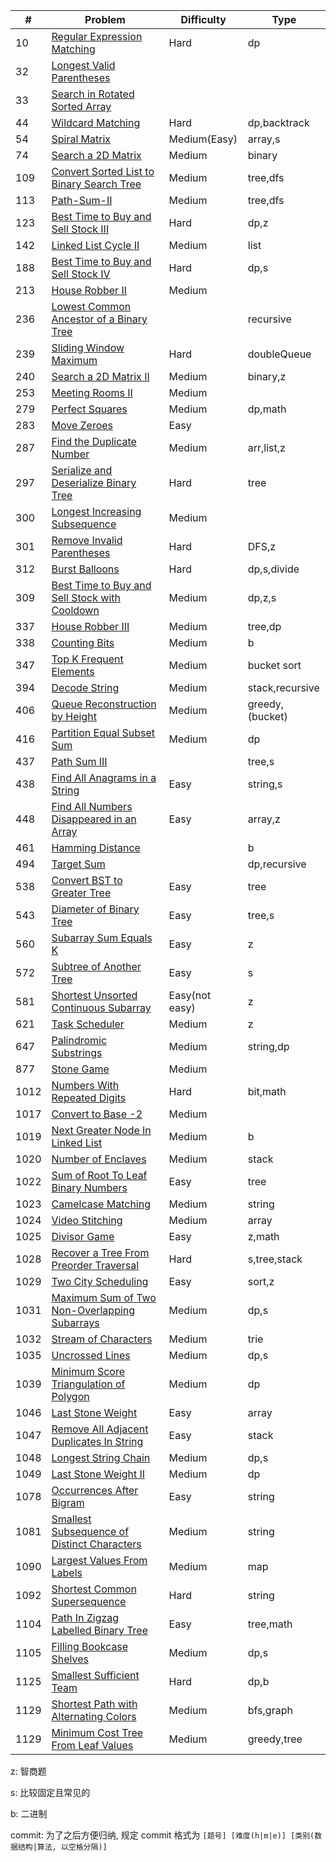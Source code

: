 | #    | Problem                                                        | Difficulty     | Type            |
|------|----------------------------------------------------------------|----------------|-----------------|
| 10   | [Regular Expression Matching](./code/10.md)                    | Hard           | dp              |
| 32   | [Longest Valid Parentheses](./code/32.md)                      |                |                 |
| 33   | [Search in Rotated Sorted Array](./code/33.md)                 |                |                 |
| 44   | [Wildcard Matching](./code/44.md)                              | Hard           | dp,backtrack    |
| 54   | [Spiral Matrix](./code/54.md)                                  | Medium(Easy)   | array,s         |
| 74   | [Search a 2D Matrix](./code/74.md)                             | Medium         | binary          |
| 109  | [Convert Sorted List to Binary Search Tree](./code/109.md)     | Medium         | tree,dfs        |
| 113  | [Path-Sum-II](./code/112.md)                                   | Medium         | tree,dfs        |
| 123  | [Best Time to Buy and Sell Stock III](./code/123.md)           | Hard           | dp,z            |
| 142  | [Linked List Cycle II](./code/142.md)                          | Medium         | list            |
| 188  | [Best Time to Buy and Sell Stock IV](./code/188.md)            | Hard           | dp,s            |
| 213  | [House Robber II](./code/213.md)                               | Medium         |                 |
| 236  | [Lowest Common Ancestor of a Binary Tree](./code/236.md)       |                | recursive       |
| 239  | [Sliding Window Maximum](./code/239.md)                        | Hard           | doubleQueue     |
| 240  | [Search a 2D Matrix II](./code/240.md)                         | Medium         | binary,z        |
| 253  | [Meeting Rooms II](./code/253.md)                              | Medium         |                 |
| 279  | [Perfect Squares](./code/279.md)                               | Medium         | dp,math         |
| 283  | [Move Zeroes](./code/283.md)                                   | Easy           |                 |
| 287  | [Find the Duplicate Number](./code/287.md)                     | Medium         | arr,list,z      |
| 297  | [Serialize and Deserialize Binary Tree](./code/297.md)         | Hard           | tree            |
| 300  | [Longest Increasing Subsequence](./code/300.md)                | Medium         |                 |
| 301  | [Remove Invalid Parentheses](./code/301.md)                    | Hard           | DFS,z           |
| 312  | [Burst Balloons](./code/312.md)                                | Hard           | dp,s,divide     |
| 309  | [Best Time to Buy and Sell Stock with Cooldown](./code/309.md) | Medium         | dp,z,s          |
| 337  | [House Robber III](./code/337.md)                              | Medium         | tree,dp         |
| 338  | [Counting Bits](./code/338.md)                                 | Medium         | b             |
| 347  | [Top K Frequent Elements](./code/347.md)                       | Medium         | bucket sort     |
| 394  | [Decode String](./code/394.md)                                 | Medium         | stack,recursive |
| 406  | [Queue Reconstruction by Height](./code/406.md)                | Medium         | greedy,(bucket) |
| 416  | [Partition Equal Subset Sum](./code/416.md)                    | Medium         | dp              |
| 437  | [Path Sum III](./code/437.md)                                  |                | tree,s          |
| 438  | [Find All Anagrams in a String](./code/438.md)                 | Easy           | string,s        |
| 448  | [Find All Numbers Disappeared in an Array](./code/448.md)      | Easy           | array,z         |
| 461  | [Hamming Distance](./code/461.md)                              |                | b               |
| 494  | [Target Sum](./code/494.md)                                    |                | dp,recursive    |
| 538  | [Convert BST to Greater Tree](./code/538.md)                   | Easy           | tree            |
| 543  | [Diameter of Binary Tree](./code/543.md)                       | Easy           | tree,s          |
| 560  | [Subarray Sum Equals K](./code/560.md)                         | Easy           | z               |
| 572  | [Subtree of Another Tree](./code/572.md)                       | Easy           | s               |
| 581  | [Shortest Unsorted Continuous Subarray](./code/581.md)         | Easy(not easy) | z               |
| 621  | [Task Scheduler](./code/621.md)                                | Medium         | z               |
| 647  | [Palindromic Substrings](./code/647.md)                        | Medium         | string,dp       |
| 877  | [Stone Game](./code/877)                                       | Medium         |                 |
| 1012 | [Numbers With Repeated Digits](./code/1012)                    | Hard           | bit,math        |
| 1017 | [Convert to Base -2](./code/1017)                              | Medium         |                 |
| 1019 | [Next Greater Node In Linked List](./code/1019.md)             | Medium         | b               |
| 1020 | [Number of Enclaves](./code/1020.md)                           | Medium         | stack           |
| 1022 | [Sum of Root To Leaf Binary Numbers](./code/1022.md)           | Easy           | tree            |
| 1023 | [Camelcase Matching](./code/1023.md)                           | Medium         | string          |
| 1024 | [Video Stitching](./code/1024.md)                              | Medium         | array           |
| 1025 | [Divisor Game](./code/1025.md)                                 | Easy           | z,math          |
| 1028 | [Recover a Tree From Preorder Traversal](./code/1028.md)       | Hard           | s,tree,stack    |
| 1029 | [Two City Scheduling](./code/1029.md)                          | Easy           | sort,z          |
| 1031 | [Maximum Sum of Two Non-Overlapping Subarrays](./code/1031.md) | Medium         | dp,s            |
| 1032 | [Stream of Characters](./code/1032.md)                         | Medium         | trie            |
| 1035 | [Uncrossed Lines](./code/1031.md)                              | Medium         | dp,s            |
| 1039 | [Minimum Score Triangulation of Polygon](./code/1039.md)       | Medium         | dp              |
| 1046 | [Last Stone Weight](./code/1046.md)                            | Easy           | array           |
| 1047 | [Remove All Adjacent Duplicates In String](./code/1047.md)     | Easy           | stack           |
| 1048 | [Longest String Chain](./code/1048.md)                         | Medium         | dp,s            |
| 1049 | [Last Stone Weight II](./code/1049.md)                         | Medium         | dp              |
| 1078 | [Occurrences After Bigram](./code/1078.md)                     | Easy           | string          |
| 1081 | [Smallest Subsequence of Distinct Characters](./code/1081.md)  | Medium         | string          |
| 1090 | [Largest Values From Labels](./code/1090.md)                   | Medium         | map             |
| 1092 | [Shortest Common Supersequence](./code/1092.md)                | Hard           | string          |
| 1104 | [Path In Zigzag Labelled Binary Tree](./code/1104.md)          | Easy           | tree,math       |
| 1105 | [Filling Bookcase Shelves](./code/1105.md)                     | Medium         | dp,s            |
| 1125 | [Smallest Sufficient Team](./code/1125.md)                     | Hard           | dp,b            |
| 1129 | [Shortest Path with Alternating Colors](./code/1129.md)        | Medium         | bfs,graph       |
| 1129 | [Minimum Cost Tree From Leaf Values](./code/1130.md)           | Medium         | greedy,tree     |



z: 智商题

s: 比较固定且常见的

b: 二进制

commit: 为了之后方便归纳, 规定 commit 格式为 `[题号] [难度(h|m|e)] [类别(数据结构|算法, 以空格分隔)]`
